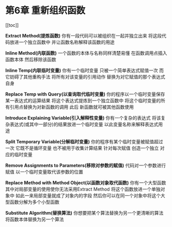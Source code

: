# 第6章 重新组织函数

[[toc]]

**Extract Method(提炼函数)**
你有一段代码可以被组织在一起并独立出来
将这段代码放进一个独立函数中 并让函数名称解释该函数的用途

**Inline Method(内联函数)**
一个函数的本体与名称同样清楚易懂
在函数调用点插入函数本体 然后移除该函数

**Inline Temp(内联临时变量)**
你有一个临时变量 只被一个简单表达式赋值一次 而它妨碍了其他重构手法
将所有对该变量的引用动作 替换为对它赋值的那个表达式自身

**Replace Temp with Query(以查询取代临时变量)**
你的程序以一个临时变量保存某一表达式的运算结果
将这个表达式提炼到一个独立函数中 将这个临时变量的所有引用点替换为对新函数的调用 此后 新函数就可被其他函数使用

**Introduce Explaining Variable(引入解释性变量)**
你有一个复杂的表达式
将该复杂表达式(或其中一部分)的结果放进一个临时变量 以此变量名称来解释表达式用途

**Split Temporary Variable(分解临时变量)**
你的程序有某个临时变量被赋值超过一次 它既不是循环变量 也不被用于收集计算结果
针对每次赋值 创造一个独立 对应的临时变量

**Remove Assignments to Parameters(移除对参数的赋值)**
代码对一个参数进行赋值
以一个临时变量取代该参数的位置

**Replace Method with Method Object(以函数对象取代函数)**
你有一个大型函数 其中对局部变量的使用使你无法采用Extract Method
将这个函数放进一个单独对象中 如此一来局部变量就成了对象内的字段 然后你可以在同一个对象中将这个大型函数分解为多个小型函数

**Substitute Algorithm(替换算法)**
你想要把某个算法替换为另一个更清晰的算法
将函数本体替换为另一个算法

